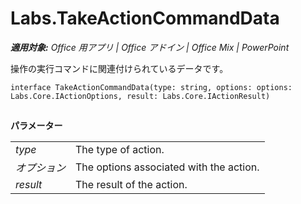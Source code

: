 ﻿
# Labs.TakeActionCommandData

 _**適用対象:** Office 用アプリ | Office アドイン | Office Mix | PowerPoint_

操作の実行コマンドに関連付けられているデータです。

```
interface TakeActionCommandData(type: string, options: options: Labs.Core.IActionOptions, result: Labs.Core.IActionResult)
```


## 

 **パラメーター**


|||
|:-----|:-----|
| _type_|The type of action.|
| _オプション_|The options associated with the action.|
| _result_|The result of the action.|
